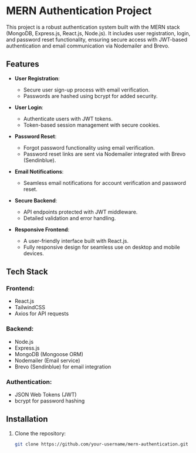 # MERN Authentication Project

This project is a robust authentication system built with the MERN stack (MongoDB, Express.js, React.js, Node.js). It includes user registration, login, and password reset functionality, ensuring secure access with JWT-based authentication and email communication via Nodemailer and Brevo.

## Features

- **User Registration**:
  - Secure user sign-up process with email verification.
  - Passwords are hashed using bcrypt for added security.

- **User Login**:
  - Authenticate users with JWT tokens.
  - Token-based session management with secure cookies.

- **Password Reset**:
  - Forgot password functionality using email verification.
  - Password reset links are sent via Nodemailer integrated with Brevo (Sendinblue).

- **Email Notifications**:
  - Seamless email notifications for account verification and password reset.

- **Secure Backend**:
  - API endpoints protected with JWT middleware.
  - Detailed validation and error handling.

- **Responsive Frontend**:
  - A user-friendly interface built with React.js.
  - Fully responsive design for seamless use on desktop and mobile devices.

## Tech Stack

### Frontend:
- React.js
- TailwindCSS
- Axios for API requests

### Backend:
- Node.js
- Express.js
- MongoDB (Mongoose ORM)
- Nodemailer (Email service)
- Brevo (Sendinblue) for email integration

### Authentication:
- JSON Web Tokens (JWT)
- bcrypt for password hashing

## Installation

1. Clone the repository:
   ```bash
   git clone https://github.com/your-username/mern-authentication.git
